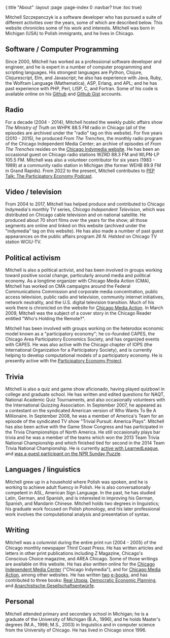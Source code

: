 {:title "About"
 :layout :page
 :page-index 0
 :navbar? true
 :toc true}

Mitchell Szczepanczyk is a software developer who has pursued a suite of different activities over the years, some of which are described below.  This website chronicles some of his work and interests.  Mitchell was born in Michigan (USA) to Polish immigrants, and he lives in Chicago.

## Software / Computer Programming

Since 2000, Mitchell has worked as a professional software developer and engineer, and he is expert in a number of computer programming and scripting languages.  His strongest languages are Python, Clojure, Clojurescript, Elm, and Javascript; he also has experience with Java, Ruby, the Wolfram Language (Mathematica), ASP, Erlang, and APL; and he has past experience with PHP, Perl, LISP, C, and Fortran.  Some of his code is available online on his [Github](https://github.com/msszczep) and [Github Gist](https://gist.github.com/msszczep) accounts.
 
## Radio

For a decade (2004 - 2014), Mitchell hosted the weekly public affairs show _The Ministry of Truth_ on WHPK 88.5 FM radio in Chicago (all of the episodes are archived under the "radio" tag on this website).  For five years (2010 - 2015), he produced _From The Trenches_, the monthly radio program of the Chicago Independent Media Center; an archive of episodes of _From The Trenches_ resides on the [Chicago Indymedia website](http://chicago.indymedia.org/radio).  He has been an occasional guest on Chicago radio stations WZRD 88.3 FM and WLPN-LP 105.5 FM.  Mitchell was also a volunteer contributor for six years (1983 - 1989) at a community radio station in Michigan (the former WEHB 89.9 FM in Grand Rapids).  From 2022 to the present, Mitchell contributes to [PEP Talk: The Participatory Economy Podcast](https://www.buzzsprout.com/2014537).

## Video / television

From 2004 to 2017, Mitchell has helped produce and contributed to Chicago Indymedia's monthly TV series, _Chicago Independent Television_, which was distributed on Chicago cable television and on national satellite.  He produced about 70 short films over the years for the show; all those segments are online and linked on this website (archived under the "indymedia" tag on this website).  He has also made a number of past guest appearances on the public affairs program _26 N. Halsted_ on Chicago TV station WCIU-TV.

## Political activism

Mitchell is also a political activist, and has been involved in groups working toward positive social change, particularly around media and political economy. As a longtime organizer with Chicago Media Action (CMA), Mitchell has worked on CMA campaigns around the Federal Communications Commission and corporate media concentration, public access television, public radio and television, community internet initiatives, network neutrality, and the U.S. digital television transition.  Much of his work there is chronicled on the website for [Chicago Media Action](http://www.chicagomediaaction.org).  In March 2009, Mitchell was the subject of a cover story in the Chicago Reader entitled "Who's Holding the Remote?".

Mitchell has been involved with groups working on the heterodox economic model known as a "participatory economy"; he co-founded CAPES, the Chicago Area Participatory Economics Society, and has organized events with CAPES.  He was also active with the Chicago chapter of IOPS (the International Organization for a Participatory Society), and is currently helping to develop computational models of a participatory economy.  He is presently active with the [Participatory Economy Project](https://www.participatoryeconomy.org).

## Trivia

Mitchell is also a quiz and game show aficionado, having played quizbowl in college and graduate school.  He has written and edited questions for NAQT, National Academic Quiz Tournaments, and also occasionally volunteers with the International Quizzing Association.  In September 2007, he appeared as a contestant on the syndicated American version of Who Wants To Be A Millionaire. In September 2008, he was a member of America's Team for an episode of the syndicated TV show "Trivial Pursuit: America Plays".  Mitchell has also been active with the Game Show Congress and has participated in the Trivia Championships of North America.  He still occasionally plays bar trivia and he was a member of the teams which won the 2013 Team Trivia National Championship and which finished tied for second in the 2014 Team Trivia National Championship.  He is currently [active with LearnedLeague](https://learnedleague.com/profiles.php?61719), and [was a guest participant on the NPR Sunday Puzzle](http://www.szcz.org/posts/2023-07-29-my-npr-sunday-puzzle-appearance/).

## Languages / linguistics

Mitchell grew up in a household where Polish was spoken, and he is working to achieve adult fluency in Polish.  He is also conversationally competent in ASL, American Sign Language.  In the past, he has studied Latin, German, and Spanish, and is interested in improving his German, Spanish, and Mandarin Chinese.  Mitchell holds two degrees in linguistics; his graduate work focused on Polish phonology, and his later professional work involves the computational analysis and presentation of syntax.

## Writing

Mitchell was a columnist during the entire print run (2004 - 2005) of the Chicago monthly newspaper Third Coast Press.  He has written articles and letters in other print publications including Z Magazine, Chicago's Conscious Choice magazine, and AREA Chicago.  Some of those writings are available on this website.  He has also written online for the [Chicago Independent Media Center](http://chicago.indymedia.org) ("Chicago Indymedia"), and for [Chicago Media Action](http://www.chicagomediaaction.org), among other websites.  He has written [two](http://www.amazon.com/Slaying-Corporate-Vampires-Proposal-Occupy-ebook/dp/B006YJNJE0/) [e-books](http://www.amazon.com/Bringing-Us-Tiers-Neutrality-Lectures-ebook/dp/B00LK09SCK/), and has contributed to three books: [Real Utopia](https://www.akpress.org/realutopiaakpress.html), [Democratic Economic Planning](https://www.routledge.com/Democratic-Economic-Planning/Hahnel/p/book/9781032003320), and [Anarchistische Gesellschaftsentwürfe](https://unrast-verlag.de/produkt/anarchistische-gesellschaftsentwuerfe/).

## Personal

Mitchell attended primary and secondary school in Michigan; he is a graduate of the University of Michigan (B.A., 1996), and he holds Master's degrees (M.A., 1998; M.S., 2003) in linguistics and in computer science from the University of Chicago.  He has lived in Chicago since 1996.
